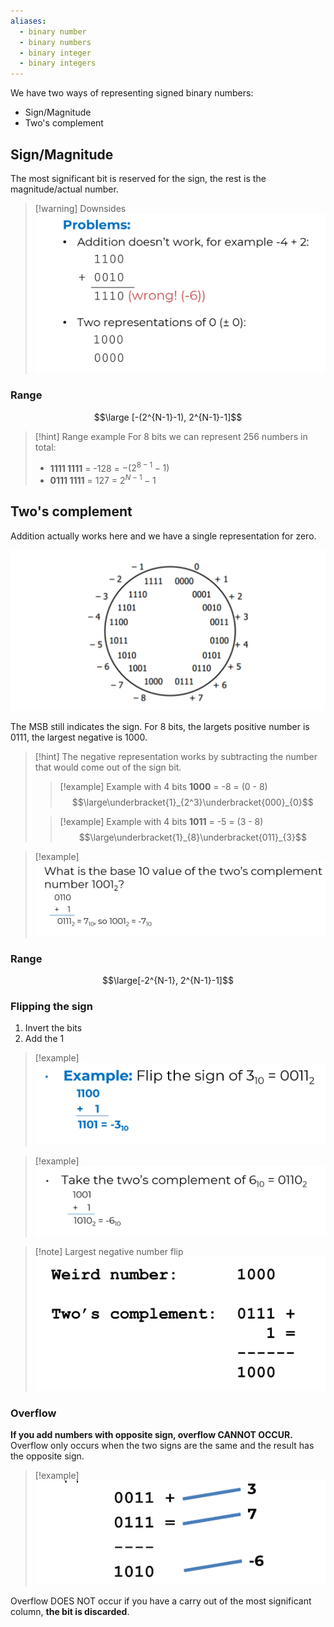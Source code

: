 ```yaml
---
aliases:
  - binary number
  - binary numbers
  - binary integer
  - binary integers
---
```

We have two ways of representing signed binary numbers:
- Sign/Magnitude
- Two's complement

## Sign/Magnitude

The most significant bit is reserved for the sign, the rest is the magnitude/actual number.

> [!warning] Downsides
> ![](../z_images/Pasted%20image%2020250205103608.png)

### Range

$$\large [-(2^{N-1}-1), 2^{N-1}-1]$$
> [!hint] Range example
> For 8 bits we can represent 256 numbers in total:
> - **1111 1111** = -128 = $-(2^{8 - 1} - 1)$
> - **0111 1111** = 127 = $2^{N-1}-1$


## Two's complement

Addition actually works here and we have a single representation for zero.

![](../z_images/Pasted%20image%2020250205103851.png)


The MSB still indicates the sign. For 8 bits, the largets positive number is 0111, the largest negative is 1000.

> [!hint]
> The negative representation works by subtracting the number that would come out of the sign bit.
> 
> > [!example] Example with 4 bits
> > **1000** = -8 = (0 - 8)
> > $$\large\underbracket{1}_{2^3}\underbracket{000}_{0}$$
>  
> > [!example] Example with 4 bits
> **1011** = -5 = (3 - 8)
> > $$\large\underbracket{1}_{8}\underbracket{011}_{3}$$

> [!example]
> ![](../z_images/Pasted%20image%2020250205105311.png)


### Range

$$\large[-2^{N-1}, 2^{N-1}-1]$$

### Flipping the sign

1. Invert the bits
2. Add the 1

> [!example]
> ![](../z_images/Pasted%20image%2020250205105209.png)

> [!example]
> ![](../z_images/Pasted%20image%2020250205105239.png)

> [!note] Largest negative number flip
> ![](../z_images/Pasted%20image%2020250205105746.png)

### Overflow

**If you add numbers with opposite sign, overflow CANNOT OCCUR.**
Overflow only occurs when the two signs are the same and the result has the opposite sign.

> [!example]
> ![](../z_images/Pasted%20image%2020250205105711.png)


Overflow DOES NOT occur if you have a carry out of the most significant column, **the bit is discarded**.
